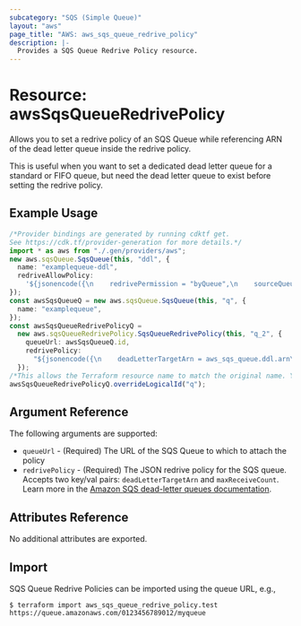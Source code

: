 ```yaml
---
subcategory: "SQS (Simple Queue)"
layout: "aws"
page_title: "AWS: aws_sqs_queue_redrive_policy"
description: |-
  Provides a SQS Queue Redrive Policy resource.
---
```


# Resource: awsSqsQueueRedrivePolicy

Allows you to set a redrive policy of an SQS Queue
while referencing ARN of the dead letter queue inside the redrive policy.

This is useful when you want to set a dedicated
dead letter queue for a standard or FIFO queue, but need
the dead letter queue to exist before setting the redrive policy.

## Example Usage

```typescript
/*Provider bindings are generated by running cdktf get.
See https://cdk.tf/provider-generation for more details.*/
import * as aws from "./.gen/providers/aws";
new aws.sqsQueue.SqsQueue(this, "ddl", {
  name: "examplequeue-ddl",
  redriveAllowPolicy:
    '${jsonencode({\n    redrivePermission = "byQueue",\n    sourceQueueArns   = [aws_sqs_queue.q.arn]\n  })}',
});
const awsSqsQueueQ = new aws.sqsQueue.SqsQueue(this, "q", {
  name: "examplequeue",
});
const awsSqsQueueRedrivePolicyQ =
  new aws.sqsQueueRedrivePolicy.SqsQueueRedrivePolicy(this, "q_2", {
    queueUrl: awsSqsQueueQ.id,
    redrivePolicy:
      "${jsonencode({\n    deadLetterTargetArn = aws_sqs_queue.ddl.arn\n    maxReceiveCount     = 4\n  })}",
  });
/*This allows the Terraform resource name to match the original name. You can remove the call if you don't need them to match.*/
awsSqsQueueRedrivePolicyQ.overrideLogicalId("q");

```

## Argument Reference

The following arguments are supported:

* `queueUrl` - (Required) The URL of the SQS Queue to which to attach the policy
* `redrivePolicy` - (Required) The JSON redrive policy for the SQS queue. Accepts two key/val pairs: `deadLetterTargetArn` and `maxReceiveCount`. Learn more in the [Amazon SQS dead-letter queues documentation](https://docs.aws.amazon.com/AWSSimpleQueueService/latest/SQSDeveloperGuide/sqs-dead-letter-queues.html).

## Attributes Reference

No additional attributes are exported.

## Import

SQS Queue Redrive Policies can be imported using the queue URL, e.g.,

```console
$ terraform import aws_sqs_queue_redrive_policy.test https://queue.amazonaws.com/0123456789012/myqueue
```
